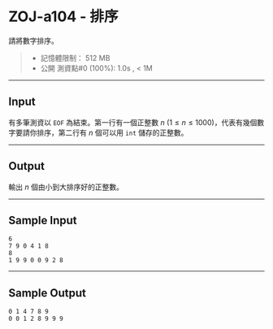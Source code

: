 # ZOJ-a104 - 排序

請將數字排序。

> * 記憶體限制： 512 MB
> * 公開 測資點#0 (100%): 1.0s , < 1M

---
## Input

有多筆測資以 `EOF` 為結束。第一行有一個正整數 $n$ ($1 \le n \le 1000$)，代表有幾個數字要請你排序，第二行有 $n$ 個可以用 `int` 儲存的正整數。

---
## Output

輸出 $n$ 個由小到大排序好的正整數。

---
## Sample Input

```
6
7 9 0 4 1 8
8
1 9 9 0 0 9 2 8
```

---
## Sample Output

```
0 1 4 7 8 9
0 0 1 2 8 9 9 9
```